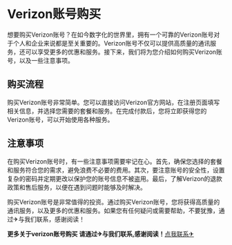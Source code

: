 # Verizon账号购买

想要购买Verizon账号？在如今数字化的世界里，拥有一个可靠的Verizon账号对于个人和企业来说都是至关重要的。Verizon账号不仅可以提供高质量的通讯服务，还可以享受更多的优惠和服务。接下来，我们将为您介绍如何购买Verizon账号，以及一些注意事项。

## 购买流程

购买Verizon账号非常简单。您可以直接访问Verizon官方网站，在注册页面填写相关信息，并选择您需要的套餐和服务。在完成付款后，您将立即获得您的Verizon账号，可以开始使用各种服务。

## 注意事项

在购买Verizon账号时，有一些注意事项需要牢记在心。首先，确保您选择的套餐和服务符合您的需求，避免浪费不必要的费用。其次，要注意账号的安全性，设置复杂的密码并定期更改以保护您的账号信息不被盗用。最后，了解Verizon的退款政策和售后服务，以便在遇到问题时能够及时解决。

购买Verizon账号是非常值得的投资。通过购买Verizon账号，您将获得高质量的通讯服务，以及更多的优惠和服务。如果您有任何疑问或需要帮助，不要犹豫，通过✈与我们联系，感谢阅读！

**更多关于verizon账号购买 请通过✈与我们联系,感谢阅读！**[点我联系✈](https://gm.G208.com)